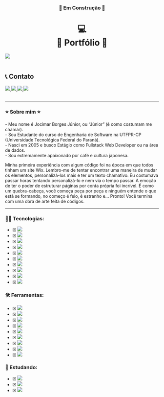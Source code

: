 <h3 align="center"> 🚧 Em Construção 🚧 </h3>
<h1 align="center"> 💻<br>🔴 Portfólio 🔴 </h1>
<img src="https://github.com/user-attachments/assets/06cd60d8-eeb2-47d2-8261-5be0cd3f278c" target="_blank">

<div class="contatos">
<br>
  <h2> 📞 Contato </h2>
  <a href="https://www.linkedin.com/in/JocimarBJ/" target="_blank">
    <img src="https://img.shields.io/badge/Linkedin-blue?style=for-the-badge&logo=linkedin&logoColor=white" target="_blank">
  </a>
  <a href="mailto:jocimarjuniorrr6@outlook.com" target="_blank">
    <img src="https://img.shields.io/badge/Email-red?style=for-the-badge&logo=maildotcom&logoColor=white" target="_blank">
  </a>
  <a href="https://www.instagram.com/junior.bj20/" target="_blank">
    <img src="https://img.shields.io/badge/Instagram-hotpink?style=for-the-badge&logo=Instagram&logoColor=white" target="_blank">
  </a>
  <a href="https://t.me/JocimarBJ" target="_blank">
    <img src="https://img.shields.io/badge/Telegram-royalblue?style=for-the-badge&logo=telegram&logoColor=white" target="_blank">
  </a>
    
</div>
<br>

***

<h3>⭐ Sobre mim ⭐</h3>
<p>
- Meu nome é Jocimar Borges Júnior, ou “Júnior” (é como costumam me chamar).<br>
  - Sou Estudante do curso de Engenharia de Software na UTFPR-CP (Universidade Tecnológica Federal do Paraná).<br>
  - Nasci em 2005 e busco Estágio como Fullstack Web Developer ou na área de dados.<br>
  - Sou extremamente apaixonado por café e cultura japonesa.

Minha primeira experiência com algum código foi na época em que todos tinham um site Wix. Lembro-me de tentar encontrar uma maneira de mudar os elementos, personalizá-los mais e ter um texto chamativo. Eu costumava passar horas tentando personalizá-lo e nem via o tempo passar. A emoção de ter o poder de estruturar páginas por conta própria foi incrível. É como um quebra-cabeça, você começa peça por peça e ninguém entende o que está se formando, no começo é feio, é estranho e... Pronto! Você termina com uma obra de arte feita de códigos.
</p>

***

<p align="left">
  <h3>
    👨‍💻 Tecnologias:
  </h3>

  - [X] <img src="https://img.shields.io/badge/Linguagem Javascript-181818.svg?style=flat-square&logo=javascript&logoColor=%23F7DF1E"/>
  - [X] <img src="https://img.shields.io/badge/Linguagem HTML5-181818.svg?style=flat-square&logo=html5&logoColor=%23E34F26"/>
  - [X] <img src="https://img.shields.io/badge/Linguagem CSS3-181818.svg?style=flat-square&logo=css3&logoColor=%231572B6"/>
  - [X] <img src="https://img.shields.io/badge/Linguagem C-181818.svg?style=flat-square&logo=c&logoColor=%233776AB"/>
  - [X] <img src="https://img.shields.io/badge/Linguagem Java-181818.svg?style=flat-square&logo=gitea&logoColor=lightblue"/>
  - [X] <img src="https://img.shields.io/badge/Linguagem LaTeX-181818.svg?style=flat-square&logo=latex&logoColor=cyan"/>
  - [X] <img src="https://img.shields.io/badge/MySQL-181818.svg?style=flat-square&logo=mysql&logoColor=royalblue"/>
  - [X] <img src="https://img.shields.io/badge/PostgreeSQL-181818.svg?style=flat-square&logo=postgresql&logoColor=white"/>
  - [X] <img src="https://img.shields.io/badge/GIT/GitFlow-181818.svg?style=flat-square&logo=git&logoColor=orange"/>
  - [X] <img src="https://img.shields.io/badge/GitHub-181818.svg?style=flat-square&logo=github&logoColor=white"/>

  <h3>
    🛠️ Ferramentas:
  </h3>
  
  - [X] <img src="https://img.shields.io/badge/Figma-181818.svg?style=flat-square&logo=figma&logoColor=F24E1E"/>
  - [X] <img src="https://img.shields.io/badge/Canva-181818.svg?style=flat-square&logo=canva&logoColor=B29DD9"/>
  - [X] <img src="https://img.shields.io/badge/Notion-181818.svg?style=flat-square&logo=notion&logoColor=white"/>
  - [X] <img src="https://img.shields.io/badge/Monday-181818.svg?style=flat-square&logo=awsorganizations&logoColor=ff7f1a"/>
  - [X] <img src="https://img.shields.io/badge/Pycharm-181818.svg?style=flat-square&logo=pycharm&logoColor=white"/>
  - [X] <img src="https://img.shields.io/badge/VS Code-181818.svg?style=flat-square&logo=htmx&logoColor=007ACC"/>
  - [X] <img src="https://img.shields.io/badge/Pacote Office-181818.svg?style=flat-square&logo=onlyoffice&logoColor=green"/>
  - [X] <img src="https://img.shields.io/badge/Trello-181818.svg?style=flat-square&logo=trello&logoColor=blue"/>
  - [X] <img src="https://img.shields.io/badge/Clickup-181818.svg?style=flat-square&logo=clickUp&logoColor=pink"/>

  <h3>
    📕 Estudando:
  </h3>
  
  - [X] <img src="https://img.shields.io/badge/Desenvolvimento Web (FullStack)-181818.svg?style=flat-square&logo=wikiquote&logoColor=lightblue"/>
  - [X] <img src="https://img.shields.io/badge/UX/UI Design-181818.svg?style=flat-square&logo=codeblocks&logoColor=pink"/>
  - [X] <img src="https://img.shields.io/badge/Qualidade de Software (ISO's)-181818.svg?style=flat-square&logo=quicklook&logoColor=red"/>
  
</p>
<!---
JocimarBJ/JocimarBJ is a ✨ special ✨ repository because its `README.md` (this file) appears on your GitHub profile.
You can click the Preview link to take a look at your changes.
--->
